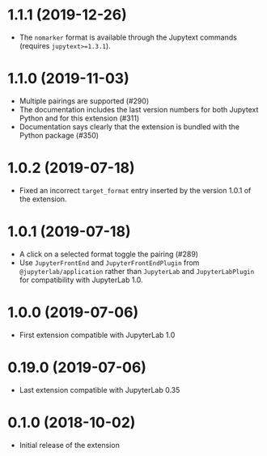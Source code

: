 # 1.1.1 (2019-12-26)

- The `nomarker` format is available through the Jupytext commands (requires `jupytext>=1.3.1`).

# 1.1.0 (2019-11-03)

- Multiple pairings are supported (#290)
- The documentation includes the last version numbers for both Jupytext Python and for this extension (#311)
- Documentation says clearly that the extension is bundled with the Python package (#350)

# 1.0.2 (2019-07-18)

- Fixed an incorrect `target_format` entry inserted by the version 1.0.1 of the extension.

# 1.0.1 (2019-07-18)

- A click on a selected format toggle the pairing (#289)
- Use `JupyterFrontEnd` and `JupyterFrontEndPlugin` from `@jupyterlab/application` rather than `JupyterLab` and `JupyterLabPlugin` for compatibility with JupyterLab 1.0.

# 1.0.0 (2019-07-06)

- First extension compatible with JupyterLab 1.0

# 0.19.0 (2019-07-06)

- Last extension compatible with JupyterLab 0.35

# 0.1.0 (2018-10-02)

- Initial release of the extension
